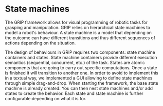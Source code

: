 # State machines

The GRIP framework allows for visual programming of robotic tasks for grasping and manipulation. GRIP relies on hierarchical state machines to model a robot's behaviour.
A state machine is a model that depending on the outcome can have different transitions and thus different sequences of actions depending on the situation.

The design of behaviours in GRIP requires two components: state machine containers and states. State machine containers provide different execution semantics (sequential, concurrent, etc.) of the task. States are atomic components that are going to carry out specific computations. Once a state is finished it will transition to another one. In order to avoid to implement this in a textual way, we implemented a GUI allowing to define state machines through simple drag-and-drop. When starting the framework, the base state machine is already created. You can then nest state machines and/or add states to create the behavior. Each state and state machine is further configurable depending on what it is for.
